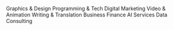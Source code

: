 Graphics  & Design
Programming & Tech
Digital Marketing
Video & Animation
Writing & Translation
Business
Finance
AI Services
Data
Consulting

